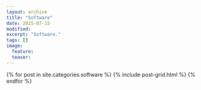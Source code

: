```yaml
---
layout: archive
title: "Software"
date: 2015-07-15
modified:
excerpt: "Software."
tags: []
image:
  feature:
  teaser:
---
```


<div class="tiles">
{% for post in site.categories.software %}
  {% include post-grid.html %}
{% endfor %}
</div><!-- /.tiles -->